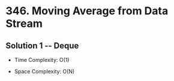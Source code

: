 # 346. Moving Average from Data Stream

## Solution 1 -- Deque

* Time Complexity: O(1)

* Space Complexity: O(N)
